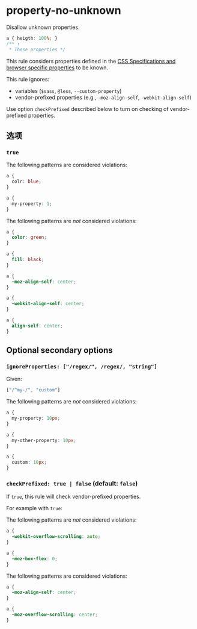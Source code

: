 # property-no-unknown

Disallow unknown properties.

```css
a { heigth: 100%; }
/** ↑
 * These properties */
```

This rule considers properties defined in the [CSS Specifications and browser specific properties](https://github.com/betit/known-css-properties#source) to be known.

This rule ignores:

-   variables (`$sass`, `@less`, `--custom-property`)
-   vendor-prefixed properties (e.g., `-moz-align-self`, `-webkit-align-self`)

Use option `checkPrefixed` described below to turn on checking of vendor-prefixed properties.

## 选项

### `true`

The following patterns are considered violations:

```css
a {
  colr: blue;
}
```

```css
a {
  my-property: 1;
}
```

The following patterns are *not* considered violations:

```css
a {
  color: green;
}
```

```css
a {
  fill: black;
}
```

```css
a {
  -moz-align-self: center;
}
```

```css
a {
  -webkit-align-self: center;
}
```

```css
a {
  align-self: center;
}
```

## Optional secondary options

### `ignoreProperties: ["/regex/", /regex/, "string"]`

Given:

```js
["/^my-/", "custom"]
```

The following patterns are *not* considered violations:

```css
a {
  my-property: 10px;
}
```

```css
a {
  my-other-property: 10px;
}
```

```css
a {
  custom: 10px;
}
```

### `checkPrefixed: true | false` (default: `false`)

If `true`, this rule will check vendor-prefixed properties.

For example with `true`:

The following patterns are *not* considered violations:

```css
a {
  -webkit-overflow-scrolling: auto;
}
```

```css
a {
  -moz-box-flex: 0;
}
```

The following patterns are considered  violations:

```css
a {
  -moz-align-self: center;
}
```

```css
a {
  -moz-overflow-scrolling: center;
}
```
